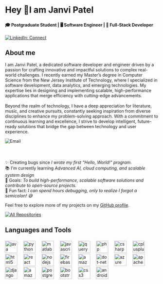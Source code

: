 <h1 align="left">Hey 👋I am Janvi Patel</h1>

###

<h4 align="left">🎓 Postgraduate Student | 🖥️ Software Engineer | 📱 Full-Stack Developer</h4>


[![LinkedIn: Connect](https://img.shields.io/badge/LinkedIn-Connect-blue)][1]

[1]: https://www.linkedin.com/in/janvi-patel13/
<h2 align="left">About me </h2><p>I am Janvi Patel, a dedicated software developer and engineer driven by a passion for crafting innovative and impactful solutions to complex real-world challenges. I recently earned my Master’s degree in Computer Science from the New Jersey Institute of Technology, where I specialized in software development, data analytics, and emerging technologies. My expertise lies in designing and implementing scalable, high-performance applications that merge efficiency with cutting-edge advancements.  <br><br>Beyond the realm of technology, I have a deep appreciation for literature, music, and creative pursuits, constantly seeking inspiration from diverse disciplines to enhance my problem-solving approach. With a commitment to continuous learning and excellence, I strive to develop intelligent, future-ready solutions that bridge the gap between technology and user experience.</p> 

![Email](https://img.shields.io/badge/Email-janvipatel.13cs%40gmail.com-red)

###

<br>

<p align="left">✨ Creating bugs since  <i>I wrote my first "Hello, World!" program.</i><br>📚 I'm currently learning <i>Advanced AI, cloud computing, and scalable system design</i><br>🎯 Goals: <i>To build high-performance, scalable software solutions and contribute to open-source projects.</i><br>🎲 Fun fact: <i>I can spend hours debugging, only to realize I forgot a semicolon! 😅</i></p>


Feel free to explore more of my projects on my [GitHub profile](https://github.com/JanviPatel-13/).

[![All Repositories](https://img.shields.io/badge/All%20Repositories-View%20All-brightgreen)](https://github.com/JanPatel-13/?tab=repositories)

###


<h2 align="left">Languages and Tools</h2>

###

<div align="left">
  <img src="https://cdn.jsdelivr.net/gh/devicons/devicon/icons/java/java-original.svg" height="40" alt="java logo"  />
  <img width="12" />
  <img src="https://skillicons.dev/icons?i=py" height="40" alt="python logo"  />
  <img width="12" />
  <img src="https://skillicons.dev/icons?i=matlab" height="40" alt="matlab logo"  />
  <img width="12" />
  <img src="https://skillicons.dev/icons?i=js" height="40" alt="javascript logo"  />
  <img width="12" />
  <img src="https://skillicons.dev/icons?i=jquery" height="40" alt="jquery logo"  />
  <img width="12" />
  <img src="https://skillicons.dev/icons?i=php" height="40" alt="php logo"  />
  <img width="12" />
  <img src="https://cdn.jsdelivr.net/gh/devicons/devicon/icons/csharp/csharp-original.svg" height="40" alt="csharp logo"  />
  <img width="12" />
  <img src="https://skillicons.dev/icons?i=cpp" height="40" alt="cplusplus logo"  />
  <img width="12" />
  <img src="https://skillicons.dev/icons?i=html" height="40" alt="html5 logo"  />
  <img width="12" />
  <img src="https://skillicons.dev/icons?i=react" height="40" alt="react logo"  />
  <img width="12" />
  <img src="https://skillicons.dev/icons?i=nodejs" height="40" alt="nodejs logo"  />
  <img width="12" />
  <img src="https://skillicons.dev/icons?i=firebase" height="40" alt="firebase logo"  />
  <img width="12" />
  <img src="https://skillicons.dev/icons?i=aws" height="40" alt="amazonwebservices logo"  />
  <img width="12" />
  <img src="https://skillicons.dev/icons?i=dotnet" height="40" alt="dot-net logo"  />
  <img width="12" />
  <img src="https://skillicons.dev/icons?i=azure" height="40" alt="azure logo"  />
  <img width="12" />
  <img src="https://cdn.jsdelivr.net/gh/devicons/devicon/icons/apache/apache-original.svg" height="40" alt="apache logo"  />
  <img width="12" />
  <img src="https://skillicons.dev/icons?i=django" height="40" alt="django logo"  />
  <img width="12" />
  <img src="https://skillicons.dev/icons?i=dynamodb" height="40" alt="amazondynamodb logo"  />
  <img width="12" />
  <img src="https://skillicons.dev/icons?i=postgres" height="40" alt="postgresql logo"  />
  <img width="12" />
  <img src="https://skillicons.dev/icons?i=bootstrap" height="40" alt="bootstrap logo"  />
  <img width="12" />
  <img src="https://skillicons.dev/icons?i=css" height="40" alt="css3 logo"  />
  <img width="12" />
  <img src="https://skillicons.dev/icons?i=androidstudio" height="40" alt="androidstudio logo"  />
</div>

<!--Check out my [Portfolio Site](https://portfolio-smit.vercel.app/) to see my work. -->

